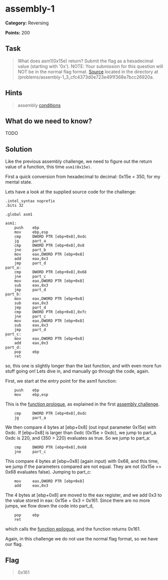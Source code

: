 # assembly-1

**Category:** Reversing

**Points:** 200

## Task

>  What does asm1(0x15e) return? Submit the flag as a hexadecimal value (starting with '0x'). NOTE: Your submission for this question will NOT be in the normal flag format. [Source](Files/eq_asm_rev.S) located in the directory at /problems/assembly-1_3_cfc4373d0e723e491f368e7bcc26920a.


## Hints

> assembly [conditions](https://www.tutorialspoint.com/assembly_programming/assembly_conditions.htm)


## What do we need to know?

TODO

## Solution

Like the previous assembly challenge, we need to figure out the return value of a function, this time `asm1(0x15e)`.

First a quick conversion from hexadecimal to decimal: 0x15e = 350, for my mental state.

Lets have a look at the supplied source code for the challenge:

```assembly
.intel_syntax noprefix
.bits 32
	
.global asm1

asm1:
	push	ebp
	mov     ebp,esp
	cmp     DWORD PTR [ebp+0x8],0xdc
	jg      part_a	
	cmp     DWORD PTR [ebp+0x8],0x8
	jne     part_b
	mov     eax,DWORD PTR [ebp+0x8]
	add     eax,0x3
	jmp     part_d
part_a:
	cmp     DWORD PTR [ebp+0x8],0x68
	jne     part_c
	mov     eax,DWORD PTR [ebp+0x8]
	sub     eax,0x3
	jmp     part_d
part_b:
	mov     eax,DWORD PTR [ebp+0x8]
	sub     eax,0x3
	jmp     part_d
	cmp     DWORD PTR [ebp+0x8],0xfc
	jne     part_c
	mov     eax,DWORD PTR [ebp+0x8]
	sub     eax,0x3
	jmp     part_d
part_c:
	mov     eax,DWORD PTR [ebp+0x8]
	add     eax,0x3
part_d:
	pop     ebp
	ret
```

so, this one is slightly longer than the last function, and with even more fun stuff going on! 
Lets dive in, and manually go through the code, again.

First, we start at the entry point for the asm1 function:

```assembly
	push	ebp
	mov     ebp,esp
```

This is the [function prologue](https://en.wikipedia.org/wiki/Function_prologue), as explained in the first [assembly challenge](../assembly-0).

```assembly
	cmp     DWORD PTR [ebp+0x8],0xdc
	jg      part_a	
```

We then compare 4 bytes at [ebp+0x8] (out input parameter 0x15e) with 0xdc.
If [ebp+0x8] is larger than 0xdc (0x15e > 0xdc), we jump to part_a. 0xdc is 220, and (350 > 220) evaluates as true. So we jump to part_a:

```assembly
	cmp     DWORD PTR [ebp+0x8],0x68
	jne     part_c
```

This compare 4 bytes at [ebp+0x8] (again input) with 0x68, and this time, we jump if the parameters compared are not equal. They are not (0x15e == 0x68 evaluates false). Jumping to part_c:

```assembly
	mov     eax,DWORD PTR [ebp+0x8]
	add     eax,0x3
```

The 4 bytes at [ebp+0x8] are moved to the eax register, and we add 0x3 to the value stored in eax: 0x15e + 0x3 = 0x161. Since there are no more jumps, we flow down the code into part_d,

```assembly
	pop     ebp
	ret
```

which calls the [function epilogue](https://en.wikipedia.org/wiki/Function_prologue#Epilogue), and the function returns 0x161.

Again, in this challenge we do not use the normal flag format, so we have our flag.


## Flag

> 0x161
